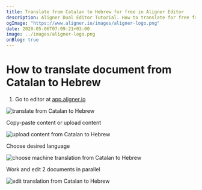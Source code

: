```yaml
---
title: Translate from Catalan to Hebrew for free in Aligner Editor
description: Aligner Dual Editor Tutorial. How to translate for free from Catalan to Hebrew. Aligner is multilingual document management platform. 
ogImage: "https://www.aligner.io/images/aligner-logo.png"
date: 2020-05-06T07:09:21+03:00
image: ../images/aligner-logo.png
onBlog: true
---
```


# How to translate document from Catalan to Hebrew

1. Go to editor at [app.aligner.io](https://app.aligner.io "Aligner App web page")

![translate from Catalan to Hebrew](../aligner-blank-editor.png "translate from Catalan to Hebrew")

Copy-paste content or upload content

![upload content from Catalan to Hebrew](../aligner-uploaded-document.png "upload content from Catalan to Hebrew")

Choose desired language

![choose machine translation from Catalan to Hebrew](../aligner-language-dropdown.png "choose machine translation from Catalan to Hebrew")

Work and edit 2 documents in parallel

![edit translation from Catalan to Hebrew](../aligner-double-sitded-editor.png "edit translation from Catalan to Hebrew")

